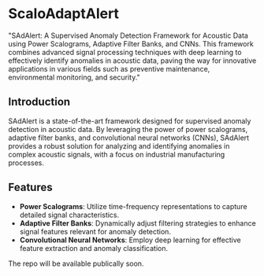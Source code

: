 # ScaloAdaptAlert
"SAdAlert: A Supervised Anomaly Detection Framework for Acoustic Data using Power Scalograms, Adaptive Filter Banks, and CNNs. This framework combines advanced signal processing techniques with deep learning to effectively identify anomalies in acoustic data, paving the way for innovative applications in various fields such as preventive maintenance, environmental monitoring, and security."

## Introduction
SAdAlert is a state-of-the-art framework designed for supervised anomaly detection in acoustic data. By leveraging the power of power scalograms, adaptive filter banks, and convolutional neural networks (CNNs), SAdAlert provides a robust solution for analyzing and identifying anomalies in complex acoustic signals, with a focus on industrial manufacturing processes. 

## Features
- **Power Scalograms**: Utilize time-frequency representations to capture detailed signal characteristics.
- **Adaptive Filter Banks**: Dynamically adjust filtering strategies to enhance signal features relevant for anomaly detection.
- **Convolutional Neural Networks**: Employ deep learning for effective feature extraction and anomaly classification.

The repo will be available publically soon. 
